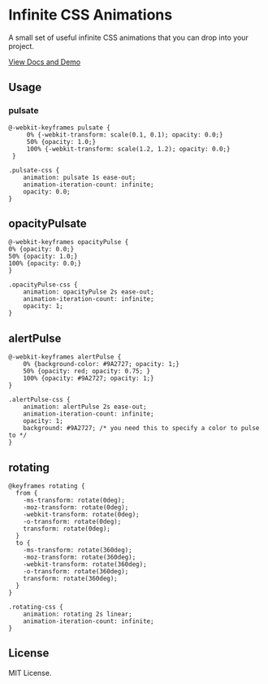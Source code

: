 # Infinite CSS Animations
A small set of useful infinite CSS animations that you can drop into your project.

[View Docs and Demo](http://tilomitra.github.io/infinite)

## Usage
### pulsate
```
@-webkit-keyframes pulsate {
     0% {-webkit-transform: scale(0.1, 0.1); opacity: 0.0;}
     50% {opacity: 1.0;}
     100% {-webkit-transform: scale(1.2, 1.2); opacity: 0.0;}
 }

.pulsate-css {
    animation: pulsate 1s ease-out;
    animation-iteration-count: infinite;
    opacity: 0.0;
}
```

## opacityPulsate
```
@-webkit-keyframes opacityPulse {
0% {opacity: 0.0;}
50% {opacity: 1.0;}
100% {opacity: 0.0;}
}

.opacityPulse-css {
    animation: opacityPulse 2s ease-out;
    animation-iteration-count: infinite;
    opacity: 1;
}
```

## alertPulse
```
@-webkit-keyframes alertPulse {
    0% {background-color: #9A2727; opacity: 1;}
    50% {opacity: red; opacity: 0.75; }
    100% {opacity: #9A2727; opacity: 1;}
}

.alertPulse-css {
    animation: alertPulse 2s ease-out;
    animation-iteration-count: infinite;
    opacity: 1;
    background: #9A2727; /* you need this to specify a color to pulse to */
}
```

## rotating
```
@keyframes rotating {
  from {
    -ms-transform: rotate(0deg);
    -moz-transform: rotate(0deg);
    -webkit-transform: rotate(0deg);
    -o-transform: rotate(0deg);
    transform: rotate(0deg);
  }
  to {
    -ms-transform: rotate(360deg);
    -moz-transform: rotate(360deg);
    -webkit-transform: rotate(360deg);
    -o-transform: rotate(360deg);
    transform: rotate(360deg);
  }
}

.rotating-css {
    animation: rotating 2s linear;
    animation-iteration-count: infinite;
}
```

## License
MIT License.
